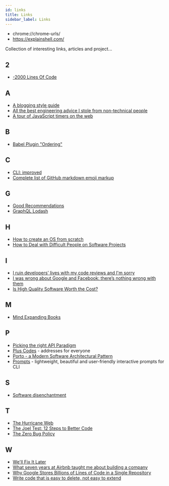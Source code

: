 ```yaml
---
id: links
title: Links
sidebar_label: Links
---
```


- chrome://chrome-urls/
- https://explainshell.com/

Collection of interesting links, articles and project...

## 2

- [-2000 Lines Of Code](http://www.folklore.org/StoryView.py?project=Macintosh&story=Negative_2000_Lines_Of_Code.txt)

## A

- [A blogging style guide](https://robertheaton.com/2018/12/06/a-blogging-style-guide/)
- [All the best engineering advice I stole from non-technical people](https://medium.com/@bellmar/all-the-best-engineering-advice-i-stole-from-non-technical-people-eb7f90ca2f5f)
- [A tour of JavaScript timers on the web](https://nolanlawson.com/2018/09/01/a-tour-of-javascript-timers-on-the-web/)

## B

- [Babel Plugin "Ordering"](https://jamie.build/babel-plugin-ordering.html)

## C

- [CLI: improved](https://remysharp.com/2018/08/23/cli-improved)
- [Complete list of GitHub markdown emoji markup](https://gist.github.com/rxaviers/7360908)

## G

- [Good Recommendations](https://gems.abyjames.com/)
- [GraphQL Lodash](https://github.com/APIs-guru/graphql-lodash)

## H

- [How to create an OS from scratch](https://github.com/cfenollosa/os-tutorial)
- [How to Deal with Difficult People on Software Projects](https://people.neilon.software/)

## I

- [I ruin developers’ lives with my code reviews and I'm sorry](https://habr.com/en/post/440736/)
- [I was wrong about Google and Facebook: there’s nothing wrong with them](https://ar.al/2019/01/11/i-was-wrong-about-google-and-facebook-theres-nothing-wrong-with-them-so-say-we-all/)
- [Is High Quality Software Worth the Cost?](https://martinfowler.com/articles/is-quality-worth-cost.html)

## M

- [Mind Expanding Books](https://github.com/hackerkid/Mind-Expanding-Books)

## P

- [Picking the right API Paradigm](https://philsturgeon.uk/2018/05/21/picking-an-api-paradigm-implementation/)
- [Plus Codes](https://plus.codes/) - addresses for everyone
- [Porto - a Modern Software Architectural Pattern](https://github.com/Mahmoudz/Porto)
- [Prompts](https://github.com/terkelg/prompts) - lightweight, beautiful and user-friendly interactive prompts for CLI

## S

- [Software disenchantment](http://tonsky.me/blog/disenchantment/)

## T

- [The Hurricane Web](https://mxb.at/blog/hurricane-web/)
- [The Joel Test: 12 Steps to Better Code](https://www.joelonsoftware.com/2000/08/09/the-joel-test-12-steps-to-better-code/)
- [The Zero Bug Policy](https://sookocheff.com/post/process/zero-bug-policy)

## W

- [We'll Fix It Later](https://matthewstrom.com/writing/fix-it-later.html)
- [What seven years at Airbnb taught me about building a company](https://medium.com/@lennysan/what-seven-years-at-airbnb-taught-me-about-building-a-company-e1d035d49c56)
- [Why Google Stores Billions of Lines of Code in a Single Repository](https://ai.google/research/pubs/pub45424)
- [Write code that is easy to delete, not easy to extend](https://programmingisterrible.com/post/139222674273/write-code-that-is-easy-to-delete-not-easy-to)
